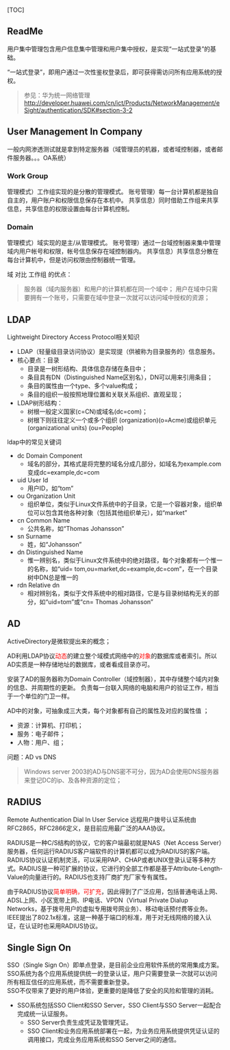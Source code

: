 [TOC]

## ReadMe
用户集中管理包含用户信息集中管理和用户集中授权，是实现“一站式登录”的基础。

“一站式登录”，即用户通过一次性鉴权登录后，即可获得需访问所有应用系统的授权。

> 参见：华为统一网络管理 http://developer.huawei.com/cn/ict/Products/NetworkManagement/eSight/authentication/SDK#section-3-2



## User Management In Company

一般内网渗透测试就是拿到特定服务器（域管理员的机器，或者域控制器，或者邮件服务器。。。OA系统）



### Work Group

管理模式）工作组实现的是分散的管理模式。
账号管理）每一台计算机都是独自自主的，用户账户和权限信息保存在本机中。
共享信息）同时借助工作组来共享信息，共享信息的权限设置由每台计算机控制。



### Domain

管理模式）域实现的是主/从管理模式。
账号管理）通过一台域控制器来集中管理域内用户帐号和权限，帐号信息保存在域控制器内。
共享信息）共享信息分散在每台计算机中，但是访问权限由控制器统一管理。



域 对比 工作组 的优点：

> 服务器（域内服务器）和用户的计算机都在同一个域中；
> 用户在域中只需要拥有一个账号，只需要在域中登录一次就可以访问域中授权的资源；





## LDAP

Lightweight Directory Access Protocol相关知识
- LDAP（轻量级目录访问协议）是实现提（供被称为目录服务的）信息服务。
- 核心要点：目录
	- 目录是一树形结构、具体信息存储在条目中；
	- 条目具有DN（Distinguished Name区别名），DN可以用来引用条目；
	- 条目的属性由一个type、多个value构成；
	- 条目的组织一般按照地理位置和关联关系组织、直观呈现；
- LDAP树形结构：
	- 树根一般定义国家(c=CN)或域名(dc=com)；
	- 树根下则往往定义一个或多个组织 (organization)(o=Acme)或组织单元(organizational units) (ou=People)



ldap中的常见关键词

- dc Domain Component
	- 域名的部分，其格式是将完整的域名分成几部分，如域名为example.com变成dc=example,dc=com
- uid User Id
	- 用户ID，如“tom”
- ou Organization Unit
	- 组织单位，类似于Linux文件系统中的子目录，它是一个容器对象，组织单位可以包含其他各种对象（包括其他组织单元），如“market”
- cn Common Name
	- 公共名称，如“Thomas Johansson”
- sn Surname
	- 姓，如“Johansson”
- dn Distinguished Name
	- 惟一辨别名，类似于Linux文件系统中的绝对路径，每个对象都有一个惟一的名称，如“uid= tom,ou=market,dc=example,dc=com”，在一个目录树中DN总是惟一的
- rdn Relative dn
	- 相对辨别名，类似于文件系统中的相对路径，它是与目录树结构无关的部分，如“uid=tom”或“cn= Thomas Johansson”



## AD

ActiveDirectory是微软提出来的概念；

AD利用LDAP协议<font color=red>动态</font>的建立整个域模式网络中的<font color=red>对象</font>的数据库或者索引。所以AD实质是一种存储地址的数据库，或者看成目录亦可。

安装了AD的服务器称为Domain Controller（域控制器），其中存储整个域内对象的信息、并周期性的更新。
负责每一台联入网络的电脑和用户的验证工作，相当于一个单位的门卫一样。



AD中的对象，可抽象成三大类，每个对象都有自己的属性及对应的属性值 ；

- 资源：计算机、打印机；
- 服务：电子邮件；
- 人物：用户、组；




问题：AD vs DNS
> Windows server 2003的AD与DNS密不可分，因为AD会使用DNS服务器来登记DC的ip、及各种资源的定位；





## RADIUS

Remote Authentication Dial In User Service 远程用户拨号认证系统由RFC2865，RFC2866定义，是目前应用最广泛的AAA协议。

RADIUS是一种C/S结构的协议，它的客户端最初就是NAS（Net Access Server）服务器，任何运行RADIUS客户端软件的计算机都可以成为RADIUS的客户端。RADIUS协议认证机制灵活，可以采用PAP、CHAP或者UNIX登录认证等多种方式。RADIUS是一种可扩展的协议，它进行的全部工作都是基于Attribute-Length-Value的向量进行的。RADIUS也支持厂商扩充厂家专有属性。

由于RADIUS协议<font color=red>简单明确，可扩充</font>，因此得到了广泛应用，包括普通电话上网、ADSL上网、小区宽带上网、IP电话、VPDN（Virtual Private Dialup Networks，基于拨号用户的虚拟专用拨号网业务）、移动电话预付费等业务。IEEE提出了802.1x标准，这是一种基于端口的标准，用于对无线网络的接入认证，在认证时也采用RADIUS协议。





## Single Sign On

SSO（Single Sign On）即单点登录，是目前企业应用软件系统的常用集成方案。  
SSO系统为各个应用系统提供统一的登录认证，用户只需要登录一次就可以访问所有相互信任的应用系统，而不需要重新登录。  
SSO不仅带来了更好的用户体验，更重要的是降低了安全的风险和管理的消耗。  

- SSO系统包括SSO Client和SSO Server，SSO Client与SSO Server一起配合完成统一认证服务。
  - SSO Server负责生成凭证及管理凭证。  
  - SSO Client和业务应用系统部署在一起，为业务应用系统提供凭证认证的调用接口，完成业务应用系统和SSO Server之间的通信。  



